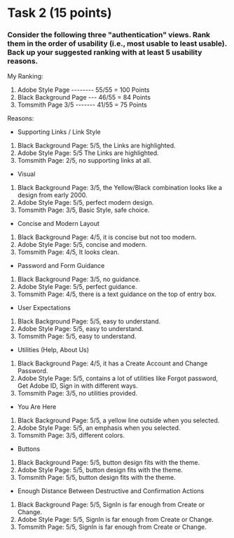 # Task 2 (15 points)

### Consider the following three "authentication" views. Rank them in the order of usability (i.e., most usable to least usable). Back up your suggested ranking with at least 5 usability reasons.

My Ranking:
1. Adobe Style Page -------- 55/55 = 100 Points
2. Black Background Page --- 46/55 = 84 Points
3. Tomsmith Page 3/5 ------- 41/55 = 75 Points

Reasons: 
- Supporting Links / Link Style
1. Black Background Page: 5/5, the Links are highlighted.
2. Adobe Style Page: 5/5 The Links are highlighted.
3. Tomsmith Page: 2/5, no supporting links at all.

- Visual
1. Black Background Page: 3/5, the Yellow/Black combination looks like a design from early 2000. 
2. Adobe Style Page: 5/5, perfect modern design.
3. Tomsmith Page: 3/5, Basic Style, safe choice.

- Concise and Modern Layout
1. Black Background Page: 4/5, it is concise but not too modern. 
2. Adobe Style Page: 5/5, concise and modern.
3. Tomsmith Page: 4/5, It looks clean. 

- Password and Form Guidance
1. Black Background Page: 3/5, no guidance.
2. Adobe Style Page: 5/5, perfect guidance.
3. Tomsmith Page: 4/5, there is a text guidance on the top of entry box.

- User Expectations
1. Black Background Page: 5/5, easy to understand.
2. Adobe Style Page: 5/5, easy to understand.
3. Tomsmith Page: 5/5, easy to understand.

- Utilities (Help, About Us)
1. Black Background Page: 4/5, it has a Create Account and Change Password.
2. Adobe Style Page: 5/5, contains a lot of utilities like Forgot password, Get Adobe ID, Sign in with different ways.
3. Tomsmith Page: 3/5, no utilities provided.

- You Are Here
1. Black Background Page: 5/5, a yellow line outside when you selected.
2. Adobe Style Page: 5/5, an emphasis when you selected.
3. Tomsmith Page: 3/5, different colors.
 
- Buttons
1. Black Background Page: 5/5, button design fits with the theme.
2. Adobe Style Page: 5/5, button design fits with the theme.
3. Tomsmith Page: 5/5, button design fits with the theme.

- Enough Distance Between Destructive and Confirmation Actions
1. Black Background Page: 5/5, SignIn is far enough from Create or Change.
2. Adobe Style Page: 5/5, SignIn is far enough from Create or Change.
3. Tomsmith Page: 5/5, SignIn is far enough from Create or Change.